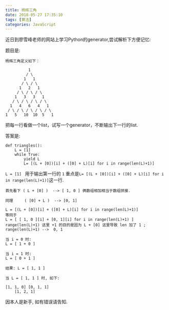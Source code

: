 ```yaml
---
title: 杨辉三角
date: 2018-05-27 17:35:10
tags: [算法]
categories: JavaScript
---
```

近日到廖雪峰老师的网站上学习Python的generator,尝试解析下方便记忆:
<!-- more -->
题目是:

    杨辉三角定义如下：
```
          1
         / \
        1   1
       / \ / \
      1   2   1
     / \ / \ / \
    1   3   3   1
   / \ / \ / \ / \
  1   4   6   4   1
 / \ / \ / \ / \ / \
1   5   10  10  5   1
```
把每一行看做一个list，试写一个generator，不断输出下一行的list.

答案是:
```
def triangles():
    L = [1]
    while True:
        yield L
        L= [(L + [0])[i] + ([0] + L)[i] for i in range(len(L)+1)]
```

`L = [1] ` 用于输出第一行的 `1`
重点是`L= [(L + [0])[i] + ([0] + L)[i] for i in range(len(L)+1)]`这一行.
```
首先看下 ( L + [0] )  --> [ 1, 0 ] 俩数组相加相当于数组拼接.

同理     ( [0] + L )  --> [0, 1]

L = [(L + [0])[i] + ([0] + L)[i] for i in range(len(L)+1)]
等同于
L = [ [ 1, 0 ][i] + [0, 1][i] for i in range(len(L)+1) ]
range(len(L)+1) 这里 +1 的目的是因为 L + [0] 这里导致 len 加了 1 ;
range(len(L)+1) -->  0, 1 

当 i = 0 时:  
L = [ 1 + 0 ]

当 i = 1 时:
L = [ 0 + 1 ]

结果: L = [ 1, 1 ]

当 L = [ 1, 1 ] 时, 如下:

[1, 1, 0] [0, 1, 1]
    [1, 2, 1]
```

因本人是新手, 如有错误请告知.